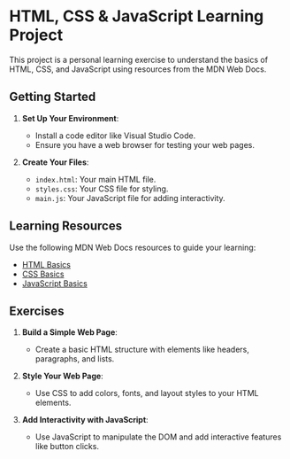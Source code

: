 # HTML, CSS & JavaScript Learning Project

This project is a personal learning exercise to understand the basics of HTML, CSS, and JavaScript using resources from the MDN Web Docs.

## Getting Started

1. **Set Up Your Environment**:
   - Install a code editor like Visual Studio Code.
   - Ensure you have a web browser for testing your web pages.

2. **Create Your Files**:
   - `index.html`: Your main HTML file.
   - `styles.css`: Your CSS file for styling.
   - `main.js`: Your JavaScript file for adding interactivity.

## Learning Resources

Use the following MDN Web Docs resources to guide your learning:

- [HTML Basics](https://developer.mozilla.org/en-US/docs/Learn/Getting_started_with_the_web/HTML_basics)
- [CSS Basics](https://developer.mozilla.org/en-US/docs/Learn/Getting_started_with_the_web/CSS_basics)
- [JavaScript Basics](https://developer.mozilla.org/en-US/docs/Learn/Getting_started_with_the_web/JavaScript_basics)

## Exercises

1. **Build a Simple Web Page**:
   - Create a basic HTML structure with elements like headers, paragraphs, and lists.

2. **Style Your Web Page**:
   - Use CSS to add colors, fonts, and layout styles to your HTML elements.

3. **Add Interactivity with JavaScript**:
   - Use JavaScript to manipulate the DOM and add interactive features like button clicks.
